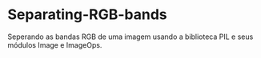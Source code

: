 # Separating-RGB-bands

Seperando as bandas RGB de uma imagem usando a biblioteca PIL e seus módulos Image e ImageOps.

